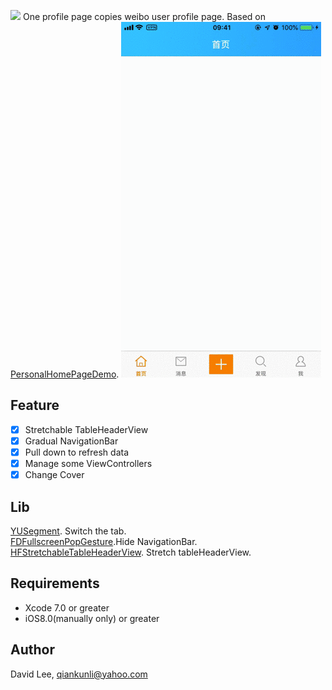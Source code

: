 ![](https://github.com/Liqiankun/DLWeiboProfileController/raw/master/DLWeiboProfileController.png)
One profile page copies weibo user profile page. Based on [PersonalHomePageDemo](https://github.com/hkjin/PersonalHomePageDemo). 
![](https://github.com/Liqiankun/DLWeiboProfileController/raw/master/DLWeiboProfileController.gif)
## Feature
- [x] Stretchable TableHeaderView
- [x] Gradual NavigationBar
- [x] Pull down to refresh data
- [x] Manage some ViewControllers
- [x] Change Cover
## Lib
[YUSegment](https://github.com/afishhhhh/YUSegment). Switch the tab.<br>
[FDFullscreenPopGesture](https://github.com/forkingdog/FDFullscreenPopGesture).Hide NavigationBar.<br>
[HFStretchableTableHeaderView](https://github.com/hfrahmann/HFStretchableTableHeaderView). Stretch tableHeaderView.<br>

## Requirements
- Xcode 7.0 or greater
- iOS8.0(manually only) or greater

## Author
David Lee, qiankunli@yahoo.com
